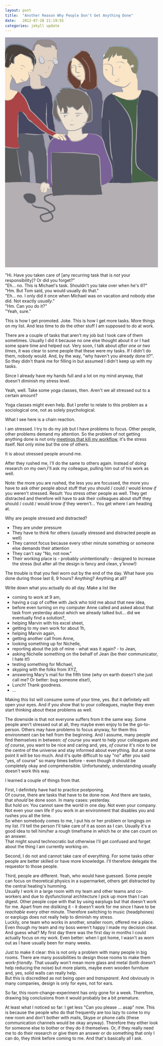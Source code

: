 ```yaml
---
layout: post
title:  "Another Reason Why People Don't Get Anything Done"
date:   2012-07-28 21:19:55
categories: jekyll update
---
```


<img src="/images/IMG_1580.JPG" class="half-width left" />


"Hi. Have you taken care of \[any recurring task that is _not_ your responsibility\]? Or did you forget?"  
"Eh... no. This is Michael's task. Shouldn't you take over when he's ill?"  
"Hm. But Tom said, you would usually do that."  
"Eh... no. I only did it once when Michael was on vacation and nobody else did. Not exactly _usually_."  
"Hm. Can you do it?"  
"Yeah, sure."  

This is how I get promoted. Joke. This is how I get more tasks. More things on my list. And less time to do the other stuff I am supposed to do at work.

There are a couple of tasks that aren't my job but I took care of them sometimes. Usually I did it because no one else thought about it or I had some spare time and helped out. Very soon, I talk about _after one or two times_, it was clear to some people that these were my tasks. If I didn't do them, nobody would. And, by the way, "why haven't you already done it?".  So they didn't thank me for filling in but assumed I didn't keep up with my tasks.  

Since I already have my hands full and a lot on my mind anyway, that doesn't diminish my stress level.

Yeah, well. Take some yoga classes, then. Aren't we all stressed out to a certain amount?

Yoga classes might even help. But I prefer to relate to this problem as a sociological one, not as solely psychological.  

What I see here is a chain reaction.  

I am stressed. I try to do my job but I have problems to focus. Other people, other problems demand my attention. So the problem of not getting anything done is not only [meetings that kill my workflow][1], it's the stress itself. Not only mine but the one of others.  

It is about stressed people around me.  

After they rushed me, I'll do the same to others again. Instead of doing research on my own,I'll ask my colleague, pulling him out of his work as well.

Note: the more you are rushed, the less you are focussed, the more you have to ask other people about stuff that you should / could / would know _if_ you weren't stressed. Result: You stress other people as well. They get distracted and therefore will have to ask their colleagues about stuff they should / could / would know _if_ they weren't... 
You get where I am heading at.

Why are people stressed and distracted? 

* They are under pressure
* They have to think for others (usually stressed and distracted people as well)
* They cannot focus because every other minute something or someone else demands their attention
* They can't say "No, not now."
* Their working place is - probably unintentionally - designed to increase the stress (but after all the design is fancy and clean, y'know!)

The trouble is that you feel worn out by the end of the day. What have you done during those last 8, 9 hours? Anything? Anything at all?

Write down what you actually do all day. Make a list like 

* coming to work at 9 am, 
* having a cup of coffee with Jack who told me about that new idea, 
* before even turning on my computer Anne called and asked about that task from yesterday about which we already talked but... did we eventually find a solution?, 
* helping Marvin with his excel sheet, 
* getting to my own work for about 1h, 
* helping Marvin again, 
* getting another call from Anne, 
* looking something up for Nichelle, 
* reporting about the job of mine - what was it again? - to Jean, 
* asking Nichelle something on the behalf of Jean (be their communicator, I hate it!)
* testing something for Michael,
* skyping with the folks from XYZ,
* answering Mary's mail for the fifth time (why on earth doesn't she just call me? Or better: bug someone else!),
* Lunch! Thank goodness.
* ...

Making this list will consume some of your time, yes. But it definitely will open your eyes. And if you show that to your colleagues, maybe they even start thinking about these problems as well.

The downside is that not everyone suffers from it the same way. Some people aren't stressed out at all, they maybe even enjoy to be the go-to-person. Others may have problems to focus anyway, for them this environment can be hell from the beginning. And I assume, many people find themselves in between: _of course_ you want to help your colleagues and _of course_, you want to be nice and caring and, yes, _of course_ it's nice to be the centre of the universe and stay informed about everything. But at some point it will be too much. And it's quite difficult to say "no" after you said "yes, of course" so many times before - even though it should be completely okay and comprehensible. Unfortunately, understanding usually doesn't work this way. 

I learned a couple of things from that.

First, I definitely have had to practice postponing.  
Of course, there are tasks that have to be done now. And there are tasks, that _should_ be done soon. In many cases: yesterday.  
But hold on: You cannot save the world in one day. Not even your company. Not even your own life if you work in an environment that disables you and rushes you all the time.  
So when somebody comes to me, I put his or her problem or longings on my list. I'll tell the person I'll take care of it as soon as I can. Usually it's a good idea to tell him/her a rough timeframe in which he or she can count on an answer.  
That might sound technocratic but otherwise I'll get confused and forget about the thing I am currently working on.  

Second, I do not and cannot take care of everything. For some tasks other people are better skilled or have more knowledge. I'll therefore delegate the requestor to those people.

Third, people are different. Yeah, who would have guessed. Some people can focus on theoretical physics in a supermarket, others get distracted by the central heating's humming.  
Usually I work in a large room with my team and other teams and co-workers and due to dysfunctional architecture I pick up more than I can digest. Other people cope with that by using earplugs but that doesn't work for me. Apart from me disliking it - it doesn't work for me since I have to be _reachable_ every other minute. Therefore switching to music (headphones) or earplugs does not really help to diminish my stress.  
Luckily, one team who works in another, smaller room, offered me a place. Even though my team and my boss weren't happy I made my decision clear. And guess what? My first day there was the first day in months I could actually focus on my work. Even better: when I got home, I wasn't as worn out as I have usually been for many weeks. 

Just to make it clear: this is not only a problem with many people in big rooms. There are many possibilities to design those rooms to make them _work-friendly_. That usually won't mean more glass and metal (both doesn't help reducing the noise) but more plants, maybe even wooden furniture and, yes, solid walls can really help.  
But this is discredited as not being _open_ and _transparent_. And obviously in many companies, design is only for eyes, not for ears.

So far, this room-change-experiment has only gone for a week. Therefore, drawing big conclusions from it would probably be a bit premature.  

At least what I noticed so far: I get less "Can you please ... asap" now. This is because the people who do that frequently are too lazy to come to my new room and don't bother with mails, Skype or phone calls (these communication channels would be okay anyway). Therefore they either look for someone else to bother or they do it themselves. Or, if they really need me to do their research or give them an answer or do something that only I can do, they _think_ before coming to me. And that's basically all I ask.


[1]: http://slightlyopaque.net/articles/reality-check-where-is-work-actually-taking-place

<img src="http://vg03.met.vgwort.de/na/0b469b8898074864b9f9bbab19880fa4" width="1" height="1" alt="">